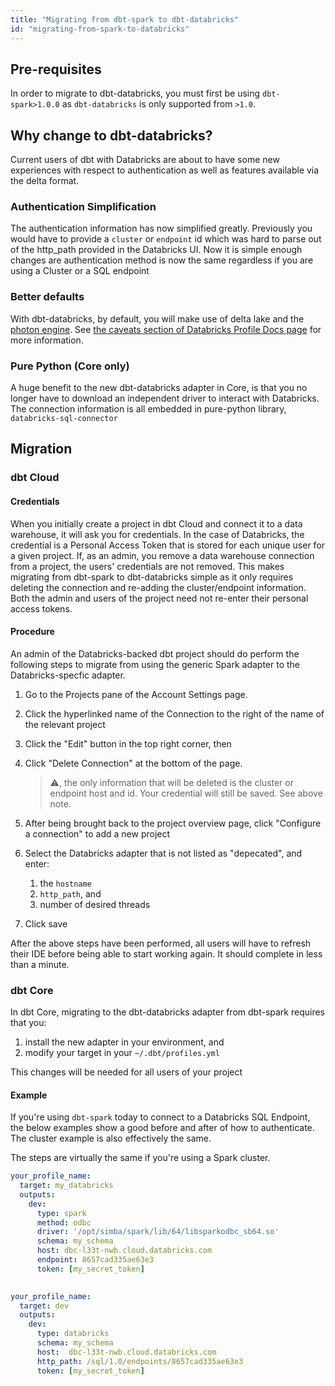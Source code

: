 ```yaml
---
title: "Migrating from dbt-spark to dbt-databricks"
id: "migrating-from-spark-to-databricks"
---
```



## Pre-requisites

In order to migrate to dbt-databricks, you must first be using `dbt-spark>1.0.0` as `dbt-databricks` is only supported from `>1.0`.

## Why change to dbt-databricks?

Current users of dbt with Databricks are about to have some new experiences with respect to authentication as well as features available via the delta format.

### Authentication Simplification

The authentication information has now simplified greatly. Previously you would have to provide a `cluster` or `endpoint` id which was hard to parse out of the http_path provided in the Databricks UI. Now it is simple enough  changes are authentication method is now the same regardless if you are using a Cluster or a SQL endpoint

### Better defaults

With dbt-databricks, by default, you will make use of delta lake and the [photon engine](https://docs.databricks.com/runtime/photon.html). 
See [the caveats section of Databricks Profile Docs page](https://docs.getdbt.com/reference/warehouse-profiles/databricks-profile#choosing-between-dbt-databricks-and-dbt-spark) for more information.

### Pure Python (Core only)

A huge benefit to the new dbt-databricks adapter in Core, is that you no longer have to download an independent driver to interact with Databricks. The connection information is all embedded in pure-python library, `databricks-sql-connector`


## Migration
### dbt Cloud

#### Credentials

When you initially create a project in dbt Cloud and connect it to a data warehouse, it will ask you for credentials. In the case of Databricks, the credential is a Personal Access Token that is stored for each unique user for a given project. If, as an admin, you remove a data warehouse connection from a project, the users' credentials are not removed.  This makes migrating from dbt-spark to dbt-databricks simple as it only requires deleting the connection and re-adding the cluster/endpoint information. Both the admin and users of the project need not re-enter their personal access tokens.

#### Procedure

An admin of the Databricks-backed dbt project should do perform the following steps to migrate from using the generic Spark adapter to the Databricks-specfic adapter.

1. Go to the Projects pane of the Account Settings page.
2. Click the hyperlinked name of the Connection to the right of the name of the relevant project
3. Click the "Edit" button in the top right corner, then
4. Click "Delete Connection" at the bottom of the page.

    > :warning:, the only information that will be deleted is the cluster or endpoint host and id. Your credential will still be saved. See above note.
5. After being brought back to the project overview page, click "Configure a connection" to add a new project
6. Select the Databricks adapter that is not listed as "depecated", and enter:
    1. the `hostname`
    2. `http_path`, and
    3. number of desired threads
7. Click save

After the above steps have been performed, all users will have to refresh their IDE before being able to start working again. It should complete in less than a minute.





### dbt Core

In dbt Core, migrating to the dbt-databricks adapter from dbt-spark requires that you:
1. install the new adapter in your environment, and
2. modify your target in your `~/.dbt/profiles.yml`

This changes will be needed for all users of your project
#### Example

If you're using `dbt-spark` today to connect to a Databricks SQL Endpoint, the below examples show a good before and after of how to authenticate. The cluster example is also effectively the same.

The steps are virtually the same if you're using a Spark cluster.


<File name='~/.dbt/profiles.yml'>

```yaml
your_profile_name:
  target: my_databricks
  outputs:
    dev:
      type: spark
      method: odbc
      driver: '/opt/simba/spark/lib/64/libsparkodbc_sb64.so'
      schema: my_schema
      host: dbc-l33t-nwb.cloud.databricks.com
      endpoint: 8657cad335ae63e3
      token: [my_secret_token]
      
```

</File>

<File name='~/.dbt/profiles.yml'>

```yaml
your_profile_name:
  target: dev
  outputs:
    dev:
      type: databricks
      schema: my_schema
      host:  dbc-l33t-nwb.cloud.databricks.com
      http_path: /sql/1.0/endpoints/8657cad335ae63e3
      token: [my_secret_token]
```

</File>
